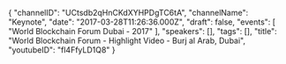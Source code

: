 {
    "channelID": "UCtsdb2qHnCKdXYHPDgTC6tA",
    "channelName": "Keynote",
    "date": "2017-03-28T11:26:36.000Z",
    "draft": false,
    "events": [
        "World Blockchain Forum Dubai - 2017"
    ],
    "speakers": [],
    "tags": [],
    "title": "World Blockchain Forum - Highlight Video - Burj al Arab, Dubai",
    "youtubeID": "fl4FfyLD1Q8"
}